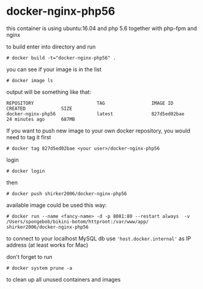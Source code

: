 # docker-nginx-php56

this container is using ubuntu:16.04 and php 5.6 together with php-fpm and nginx


to build enter into directory and run

`# docker build -t="docker-nginx-php56" .`

you can see if your image is in the list

`# docker image ls`

output will be something like that: 
```
REPOSITORY                       TAG                 IMAGE ID            CREATED             SIZE
docker-nginx-php56               latest              827d5ed02bae        24 minutes ago      687MB
```


If you want to push new image to your own docker repository, you would need to tag it first
```
# docker tag 827d5ed02bae <your user>/docker-nginx-php56
```

login
```
# docker login
```

then
```
# docker push shirker2006/docker-nginx-php56
```


available image could be used this way:
```
# docker run --name <fancy-name> -d -p 8081:80 --restart always  -v /Users/spongebob/bikini-botom/httproot:/var/www/app/ shirker2006/docker-nginx-php56
```

to connect to your localhost MySQL db use `'host.docker.internal'` as IP address (at least works for Mac)

don't forget to run 
```
# docker system prune -a
```
to clean up all unused containers and images
